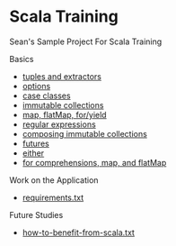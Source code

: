 Scala Training
===
Sean's Sample Project For Scala Training

Basics

* [tuples and extractors](core/src/test/scala/com/cj/scala/fundamentals/TuplesAndExtractorsSuite.scala)
* [options](core/src/test/scala/com/cj/scala/fundamentals/OptionSuite.scala)
* [case classes](core/src/test/scala/com/cj/scala/fundamentals/CaseClassSuite.scala)
* [immutable collections](core/src/test/scala/com/cj/scala/fundamentals/CollectionSuite.scala)
* [map, flatMap, for/yield](core/src/test/scala/com/cj/scala/fundamentals/MapFlatMapForYield.scala)
* [regular expressions](core/src/test/scala/com/cj/scala/fundamentals/RegexExtractorSuite.scala)
* [composing immutable collections](core/src/test/scala/com/cj/scala/fundamentals/TypesOfLoopsSuite.scala)
* [futures](core/src/test/scala/com/cj/scala/fundamentals/FutureSuite.scala)
* [either](core/src/test/scala/com/cj/scala/fundamentals/EitherSuite.scala)
* [for comprehensions, map, and flatMap](core/src/test/scala/com/cj/scala/fundamentals/OptionMapFlatMapForYieldSuite)

Work on the Application

- [requirements.txt](http://github.com/SeanShubin/scala-training/blob/master/requirements.txt)

Future Studies

- [how-to-benefit-from-scala.txt](http://github.com/SeanShubin/scala-training/blob/master/how-to-benefit-from-scala.txt)

